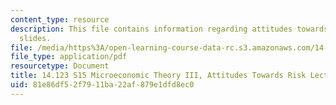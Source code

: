```yaml
---
content_type: resource
description: This file contains information regarding attitudes towards risk lecture
  slides.
file: /media/https%3A/open-learning-course-data-rc.s3.amazonaws.com/14-123-microeconomic-theory-iii-spring-2015/81e86df52f7911ba22af879e1dfd8ec0_MIT14_123S15_attitudes.pdf
file_type: application/pdf
resourcetype: Document
title: 14.123 S15 Microeconomic Theory III, Attitudes Towards Risk Lecture Slides
uid: 81e86df5-2f79-11ba-22af-879e1dfd8ec0
---
```

